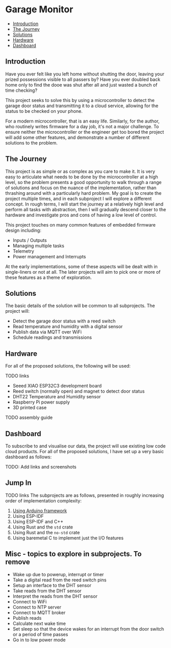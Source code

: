 # Garage Monitor

- [Introduction](#introduction)
- [The Journey](#the-journey)
- [Solutions](#solutions)
- [Hardware](#hardware)
- [Dashboard](#dashboard)

## Introduction

Have you ever felt like you left home without shutting the door, leaving your prized possessions visible to all passers by? Have you ever doubled back home only to find the dooe was shut after all and just wasted a bunch of time checking?

This project seeks to solve this by using a microcontroller to detect the garage door status and transmitting it to a cloud service, allowing for the status to be checked on your phone.

For a modern microcontroller, that is an easy life. Similarly, for the author, who routinely writes firmware for a day job, it's not a major challenge. To ensure neither the microcontroller or the engineer get too bored the project will add some other features, and demonstrate a number of different solutions to the problem.

## The Journey

This project is as simple or as complex as you care to make it. It is very easy to articulate what needs to be done by the microcontroller at a high level, so the problem presents a good opportunity to walk through a range of solutions and focus on the nuance of the implementation, rather than thrashing around with a particularly hard problem. My goal is to create the project multiple times, and in each subproject I will explore a different concept. In rough terms, I will start the journey at a relatively high level and perform all tasks with abstraction, then I will gradually descend closer to the hardware and investigate pros and cons of having a low level of control.

This project touches on many common features of embedded firmware design including:

- Inputs / Outputs
- Managing multiple tasks
- Telemetry
- Power management and Interrupts

At the early implementations, some of these aspects will be dealt with in single-liners or not at all. The later projects will aim to pick one or more of these features as a theme of exploration.

## Solutions

The basic details of the solution will be common to all subprojects. The project will: 

- Detect the garage door status with a reed switch
- Read temperature and humidity with a digital sensor 
- Publish data via MQTT over WiFi
- Schedule readings and transmissions

## Hardware

For all of the proposed solutions, the following will be used:

TODO links
- Seeed XIAO ESP32C3 development board
- Reed switch (normally open) and magnet to detect door status
- DHT22 Temperature and Humidity sensor
- Raspberry Pi power supply
- 3D printed case

TODO assembly guide

## Dashboard

To subscribe to and visualise our data, the project will use existing low code cloud products. For all of the proposed solutions, I have set up a very basic dashboard as follows:

TODO: Add links and screenshots

## Jump In

TODO links
The subprojects are as follows, presented in roughly increasing order of implementation complexity:
1. [Using Arduino framework](https://github.com/TristanWebber/garage_monitor/tree/main/arduino)
2. Using ESP-IDF
3. Using ESP-IDF and C++
4. Using Rust and the `std` crate
5. Using Rust and the `no-std` crate
6. Using baremetal C to implement just the I/O features


## Misc - topics to explore in subprojects. To remove

- Wake up due to powerup, interrupt or timer
- Take a digital read from the reed switch pins
- Setup an interface to the DHT sensor
- Take reads from the DHT sensor
- Interpret the reads from the DHT sensor
- Connect to WiFi
- Connect to NTP server
- Connect to MQTT broker
- Publish reads
- Calculate next wake time
- Set sleep so that the device wakes for an interrupt from the door switch or a period of time passes
- Go in to low power mode
